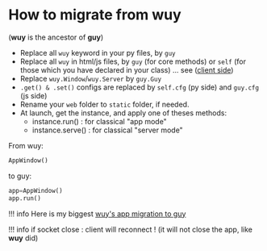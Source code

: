 # How to migrate from wuy

(**wuy** is the ancestor of **guy**)

- Replace all `wuy` keyword in your py files, by `guy`
- Replace all `wuy` in html/js files, by `guy` (for core methods) or `self` (for those which you have declared in your class) ... see ([client side](client.md))
- Replace `wuy.Window`/`wuy.Server` by `guy.Guy`
- `.get() & .set()` configs are replaced by `self.cfg` (py side) and `guy.cfg` (js side)
- Rename your `web` folder to `static` folder, if needed.
- At launch, get the instance, and apply one of theses methods:
    - instance.run() : for classical "app mode"
    - instance.serve() : for classical "server mode"

From wuy:

```python
AppWindow()
```

to guy:

```python
app=AppWindow() 
app.run()
```

!!! info
    Here is my biggest [wuy's app migration to guy](https://github.com/manatlan/jbrout3/commit/17ca6f5054f04de88af2ffdf27468f4c48ee9725)

!!! info
    if socket close : client will reconnect ! (it will not close the app, like **wuy** did)